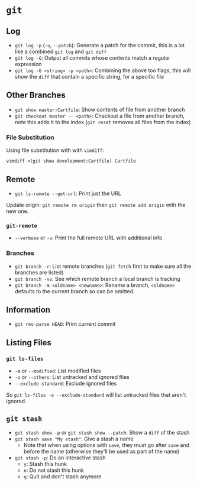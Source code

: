 # `git`

## Log

* `git log -p` (`-u`, `--patch`): Generate a patch for the commit, this is a lot like a combined `git log` and `git diff`
* `git log -G`: Output all commits whose contents match a regular expression
* `git log -G <string> -p <path>`: Combining the above too flags, this will show the `diff` that contain a specific string, for a specific file

## Other Branches

* `git show master:Cartfile`: Show contents of file from another branch
* `git checkout master -- <path>`: Checkout a file from another branch, note this adds it to the index (`git reset` removes all files from the index)

### File Substitution

Using file substitution with with `vimdiff`:

	vimdiff <(git show development:Cartfile) Cartfile

## Remote

* `git ls-remote --get-url`: Print just the URL

Update origin: `git remote rm origin` then `git remote add origin` with the new one.

### `git-remote`

* `--verbose` or `-v`: Print the full remote URL with additional info

### Branches

* `git branch -r`: List remote branches (`git fetch` first to make sure all the branches are listed)
* `git branch -vv`: See which remote branch a local branch is tracking
* `git branch -m <oldname> <newname>`: Rename a branch, `<oldname>` defaults to the current branch so can be omitted.

## Information

* `git rev-parse HEAD`: Print current commit

## Listing Files

### `git ls-files`

* `-m` or `--modified`: List modified files
* `-o` or `--others`: List untracked and ignored files
* `--exclude-standard`: Exclude ignored files

So `git ls-files -o --exclude-standard` will list untracked files that aren't ignored.

## `git stash`

* `git stash show -p` or `git stash show --patch`: Show a `diff` of the stash
* `git stash save "My stash"`: Give a stash a name
	* Note that when using options with `save`, they must go after `save` and before the name (otherwise they'll be used as part of the name)
* `git stash -p`: Do an interactive stash
	* `y`: Stash this hunk
	* `n`: Do not stash this hunk
	* `q`: Quit and don't stash anymore
